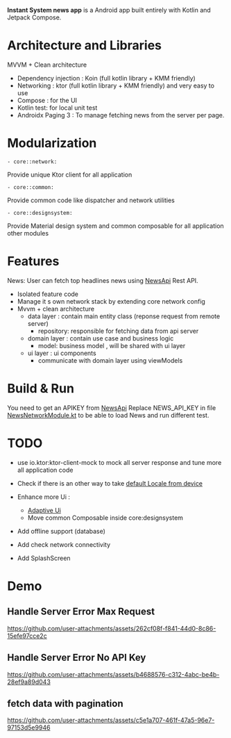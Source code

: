 **Instant System news app** is a Android app built entirely with Kotlin and Jetpack Compose.

# Architecture and Libraries

MVVM + Clean architecture

- Dependency injection : Koin (full kotlin library + KMM friendly)
- Networking : ktor (full kotlin library + KMM friendly) and very easy to use
- Compose : for the UI
- Kotlin test: for local unit test
- Androidx Paging 3 : To manage fetching news from the server per page.

# Modularization

    - core::network:

Provide unique Ktor client for all application

    - core::common:

Provide common code like dispatcher and network utilities

    - core::designsystem:

Provide Material design system and common composable for all application other modules

# Features

News: User can fetch top headlines news
using [NewsApi](https://newsapi.org/docs/endpoints/top-headlines) Rest API.

- Isolated feature code
- Manage it s own network stack by extending core network config
- Mvvm + clean architecture
    - data layer : contain main entity class (reponse request from remote server)
        - repository: responsible for fetching data from api server
    - domain layer : contain use case and business logic
        - model: business model , will be shared with ui layer
    - ui layer : ui components
        - communicate with domain layer using viewModels

# Build & Run

You need to get an APIKEY from [NewsApi](https://newsapi.org/docs/endpoints/top-headlines)
Replace NEWS_API_KEY in
file [NewsNetworkModule.kt](feature/news/src/main/kotlin/com/instantsystem/android/feature/news/di/NewsNetworkModule.kt)
to be able to load News and run different test.

# TODO

- use io.ktor:ktor-client-mock to mock all server response and tune more all application code
- Check if there is an other way to
  take [default Locale from device](https://developer.android.com/guide/topics/resources/multilingual-support)
- Enhance more Ui :
    - [Adaptive Ui](https://developer.android.com/develop/ui/compose/layouts/adaptive/build-adaptive-navigation)
    - Move common Composable inside core:designsystem

- Add offline support (database)
- Add check network connectivity
- Add SplashScreen

# Demo

## Handle Server Error Max Request
https://github.com/user-attachments/assets/262cf08f-f841-44d0-8c86-15efe97cce2c

## Handle Server Error No API Key
https://github.com/user-attachments/assets/b4688576-c312-4abc-be4b-28ef9a89d043

## fetch data with pagination
https://github.com/user-attachments/assets/c5e1a707-461f-47a5-96e7-97153d5e9946


